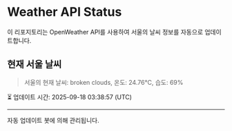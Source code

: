 
# Weather API Status

이 리포지토리는 OpenWeather API를 사용하여 서울의 날씨 정보를 자동으로 업데이트합니다.

## 현재 서울 날씨
> 서울의 현재 날씨: broken clouds, 온도: 24.76°C, 습도: 69%

⏳ 업데이트 시간: 2025-09-18 03:38:57 (UTC)

---
자동 업데이트 봇에 의해 관리됩니다.
